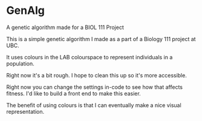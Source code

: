 # GenAlg
A genetic algorithm made for a BIOL 111 Project


This is a simple genetic algorithm I made as a part of a Biology 111 project at UBC.

It uses colours in the LAB colourspace to represent individuals in a population.

Right now it's a bit rough. I hope to clean this up so it's more accessible.

Right now you can change the settings in-code to see how that affects fitness. I'd like to build a front end to make this easier.

The benefit of using colours is that I can eventually make a nice visual representation.
